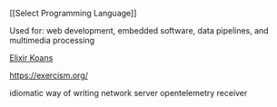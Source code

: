 [[Select Programming Language]]

Used for:
web development, embedded software, data pipelines, and multimedia processing

[Elixir Koans](http://elixirkoans.io/)

https://exercism.org/

idiomatic way of writing network server
opentelemetry receiver
